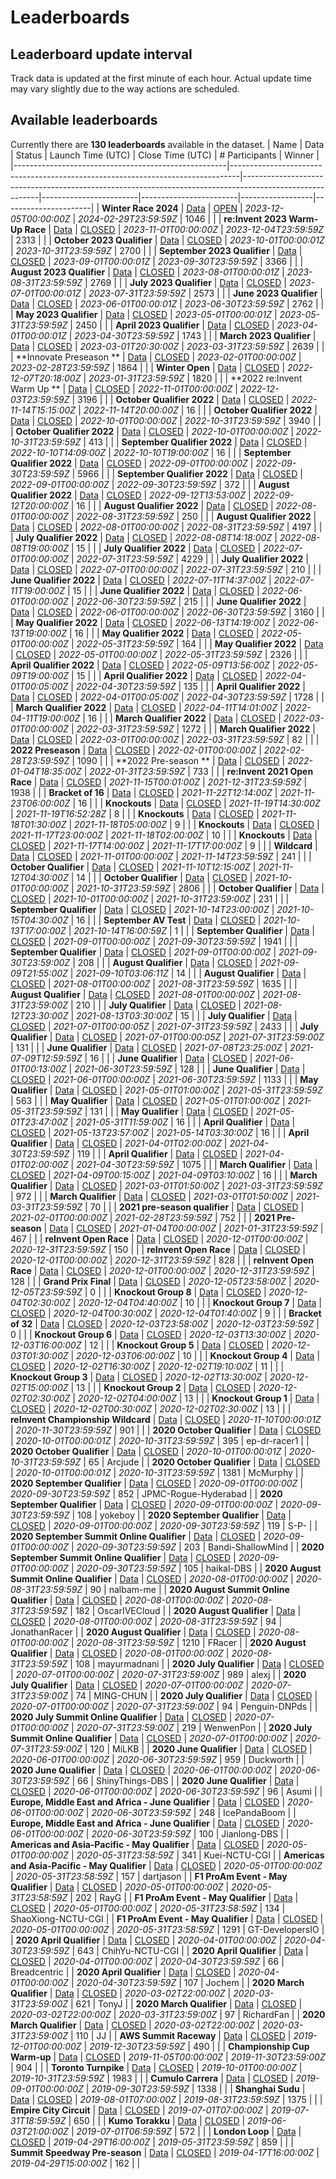 
# Leaderboards
## Leaderboard update interval
Track data is updated at the first minute of each hour. Actual update time may vary slightly due to the way actions are scheduled.
## Available leaderboards
Currently there are **130 leaderboards** available in the dataset.
| Name                                                | Data                                                                           | Status                                                                                                  | Launch Time (UTC)      | Close Time (UTC)       |   # Participants | Winner               |
|-----------------------------------------------------|--------------------------------------------------------------------------------|---------------------------------------------------------------------------------------------------------|------------------------|------------------------|------------------|----------------------|
| **Winter Race 2024**                                | [Data](./arn:aws:deepracer:::leaderboard/33a65e68-bf5a-4de0-adf6-ef074d8ac2ba) | [OPEN](./arn:aws:deepracer:::leaderboard/33a65e68-bf5a-4de0-adf6-ef074d8ac2ba/2024-02-01T05:00:00Z.csv) | *2023-12-05T00:00:00Z* | *2024-02-29T23:59:59Z* |             1046 |                      |
| **re:Invent 2023 Warm-Up Race**                     | [Data](./arn:aws:deepracer:::leaderboard/d4de712c-4ba0-4efd-81da-f37bba362665) | [CLOSED](./arn:aws:deepracer:::leaderboard/d4de712c-4ba0-4efd-81da-f37bba362665/FINAL.csv)              | *2023-11-01T00:00:00Z* | *2023-12-04T23:59:59Z* |             2313 |                      |
| **October 2023 Qualifier**                          | [Data](./arn:aws:deepracer:::leaderboard/a205e27a-2db6-411f-a71c-1188a01ee3dc) | [CLOSED](./arn:aws:deepracer:::leaderboard/a205e27a-2db6-411f-a71c-1188a01ee3dc/FINAL.csv)              | *2023-10-01T00:00:01Z* | *2023-10-31T23:59:59Z* |             2700 |                      |
| **September 2023 Qualifier**                        | [Data](./arn:aws:deepracer:::leaderboard/8d02e792-4988-4ffa-8c54-e2a122870052) | [CLOSED](./arn:aws:deepracer:::leaderboard/8d02e792-4988-4ffa-8c54-e2a122870052/FINAL.csv)              | *2023-09-01T00:00:01Z* | *2023-09-30T23:59:59Z* |             3366 |                      |
| **August 2023 Qualifier**                           | [Data](./arn:aws:deepracer:::leaderboard/689a6905-08c6-4589-b609-c54eca7ffd9e) | [CLOSED](./arn:aws:deepracer:::leaderboard/689a6905-08c6-4589-b609-c54eca7ffd9e/FINAL.csv)              | *2023-08-01T00:00:01Z* | *2023-08-31T23:59:59Z* |             2769 |                      |
| **July 2023 Qualifier**                             | [Data](./arn:aws:deepracer:::leaderboard/45b5f83d-bd27-4a7c-9f36-72c75e1974e6) | [CLOSED](./arn:aws:deepracer:::leaderboard/45b5f83d-bd27-4a7c-9f36-72c75e1974e6/FINAL.csv)              | *2023-07-01T00:00:01Z* | *2023-07-31T23:59:59Z* |             2573 |                      |
| **June 2023 Qualifier**                             | [Data](./arn:aws:deepracer:::leaderboard/968ef096-6564-4eac-a7ea-a555a011bbd9) | [CLOSED](./arn:aws:deepracer:::leaderboard/968ef096-6564-4eac-a7ea-a555a011bbd9/FINAL.csv)              | *2023-06-01T00:00:01Z* | *2023-06-30T23:59:59Z* |             2762 |                      |
| **May 2023 Qualifier**                              | [Data](./arn:aws:deepracer:::leaderboard/02220ebb-d31b-4ee4-856e-091d0277e874) | [CLOSED](./arn:aws:deepracer:::leaderboard/02220ebb-d31b-4ee4-856e-091d0277e874/FINAL.csv)              | *2023-05-01T00:00:01Z* | *2023-05-31T23:59:59Z* |             2450 |                      |
| **April 2023 Qualifier**                            | [Data](./arn:aws:deepracer:::leaderboard/c1fa0cd1-33e2-41dd-9776-d934639997a5) | [CLOSED](./arn:aws:deepracer:::leaderboard/c1fa0cd1-33e2-41dd-9776-d934639997a5/FINAL.csv)              | *2023-04-01T00:00:01Z* | *2023-04-30T23:59:59Z* |             1743 |                      |
| **March 2023 Qualifier**                            | [Data](./arn:aws:deepracer:::leaderboard/2c29f173-dfe6-456d-a0b0-0f06fe86b5a1) | [CLOSED](./arn:aws:deepracer:::leaderboard/2c29f173-dfe6-456d-a0b0-0f06fe86b5a1/FINAL.csv)              | *2023-03-01T20:30:00Z* | *2023-03-31T23:59:59Z* |             2639 |                      |
| **Innovate Preseason **                             | [Data](./arn:aws:deepracer:::leaderboard/95890002-29ba-470f-bea0-9f366a02f8eb) | [CLOSED](./arn:aws:deepracer:::leaderboard/95890002-29ba-470f-bea0-9f366a02f8eb/FINAL.csv)              | *2023-02-01T00:00:00Z* | *2023-02-28T23:59:59Z* |             1864 |                      |
| **Winter Open**                                     | [Data](./arn:aws:deepracer:::leaderboard/c5215a8b-7ca6-42d2-afcf-3edf7a7a9f4d) | [CLOSED](./arn:aws:deepracer:::leaderboard/c5215a8b-7ca6-42d2-afcf-3edf7a7a9f4d/FINAL.csv)              | *2022-12-07T20:18:00Z* | *2023-01-31T23:59:59Z* |             1820 |                      |
| **2022 re:Invent Warm Up **                         | [Data](./arn:aws:deepracer:::leaderboard/a24b91f4-8ae5-4f50-b9da-b7c35658cf1b) | [CLOSED](./arn:aws:deepracer:::leaderboard/a24b91f4-8ae5-4f50-b9da-b7c35658cf1b/FINAL.csv)              | *2022-11-01T00:00:00Z* | *2022-12-03T23:59:59Z* |             3196 |                      |
| **October Qualifier 2022**                          | [Data](./arn:aws:deepracer:::leaderboard/74e1579c-e2f3-4b98-992e-bf70a8f57dca) | [CLOSED](./arn:aws:deepracer:::leaderboard/74e1579c-e2f3-4b98-992e-bf70a8f57dca/FINAL.csv)              | *2022-11-14T15:15:00Z* | *2022-11-14T20:00:00Z* |               16 |                      |
| **October Qualifier 2022**                          | [Data](./arn:aws:deepracer:::leaderboard/3cd3f5fa-a1e8-434a-a099-e15ba5b426c4) | [CLOSED](./arn:aws:deepracer:::leaderboard/3cd3f5fa-a1e8-434a-a099-e15ba5b426c4/FINAL.csv)              | *2022-10-01T00:00:00Z* | *2022-10-31T23:59:59Z* |             3940 |                      |
| **October Qualifier 2022**                          | [Data](./arn:aws:deepracer:::leaderboard/e5eedeec-7a74-411d-a83e-895666b36af7) | [CLOSED](./arn:aws:deepracer:::leaderboard/e5eedeec-7a74-411d-a83e-895666b36af7/FINAL.csv)              | *2022-10-01T00:00:00Z* | *2022-10-31T23:59:59Z* |              413 |                      |
| **September Qualifier 2022**                        | [Data](./arn:aws:deepracer:::leaderboard/9c6de1c0-c971-4eae-8fde-c7cbde88ecb9) | [CLOSED](./arn:aws:deepracer:::leaderboard/9c6de1c0-c971-4eae-8fde-c7cbde88ecb9/FINAL.csv)              | *2022-10-10T14:09:00Z* | *2022-10-10T19:00:00Z* |               16 |                      |
| **September Qualifier 2022**                        | [Data](./arn:aws:deepracer:::leaderboard/93f224d7-da63-43d5-9757-d40abe6324ac) | [CLOSED](./arn:aws:deepracer:::leaderboard/93f224d7-da63-43d5-9757-d40abe6324ac/FINAL.csv)              | *2022-09-01T00:00:00Z* | *2022-09-30T23:59:59Z* |             5966 |                      |
| **September Qualifier 2022**                        | [Data](./arn:aws:deepracer:::leaderboard/17b2d32e-a628-4997-a8ef-86615f117b8c) | [CLOSED](./arn:aws:deepracer:::leaderboard/17b2d32e-a628-4997-a8ef-86615f117b8c/FINAL.csv)              | *2022-09-01T00:00:00Z* | *2022-09-30T23:59:59Z* |              372 |                      |
| **August Qualifier 2022**                           | [Data](./arn:aws:deepracer:::leaderboard/1d5a4b5e-1b0a-4533-8a13-7a437cf9e612) | [CLOSED](./arn:aws:deepracer:::leaderboard/1d5a4b5e-1b0a-4533-8a13-7a437cf9e612/FINAL.csv)              | *2022-09-12T13:53:00Z* | *2022-09-12T20:00:00Z* |               16 |                      |
| **August Qualifier 2022**                           | [Data](./arn:aws:deepracer:::leaderboard/b22a28eb-1be1-47d9-9581-715df6368cf0) | [CLOSED](./arn:aws:deepracer:::leaderboard/b22a28eb-1be1-47d9-9581-715df6368cf0/FINAL.csv)              | *2022-08-01T00:00:00Z* | *2022-08-31T23:59:59Z* |              250 |                      |
| **August Qualifier 2022**                           | [Data](./arn:aws:deepracer:::leaderboard/a372276f-1aef-4851-9269-7e295eaa042d) | [CLOSED](./arn:aws:deepracer:::leaderboard/a372276f-1aef-4851-9269-7e295eaa042d/FINAL.csv)              | *2022-08-01T00:00:00Z* | *2022-08-31T23:59:59Z* |             4197 |                      |
| **July Qualifier 2022**                             | [Data](./arn:aws:deepracer:::leaderboard/f7c6bdd5-7f37-47f8-b77f-1cea44300b22) | [CLOSED](./arn:aws:deepracer:::leaderboard/f7c6bdd5-7f37-47f8-b77f-1cea44300b22/FINAL.csv)              | *2022-08-08T14:18:00Z* | *2022-08-08T19:00:00Z* |               15 |                      |
| **July Qualifier 2022**                             | [Data](./arn:aws:deepracer:::leaderboard/a9bd445e-dca8-4df1-8db1-4a49c2cad008) | [CLOSED](./arn:aws:deepracer:::leaderboard/a9bd445e-dca8-4df1-8db1-4a49c2cad008/FINAL.csv)              | *2022-07-01T00:00:00Z* | *2022-07-31T23:59:59Z* |             4229 |                      |
| **July Qualifier 2022**                             | [Data](./arn:aws:deepracer:::leaderboard/9f3966da-0616-4280-accb-14a1c43bdfeb) | [CLOSED](./arn:aws:deepracer:::leaderboard/9f3966da-0616-4280-accb-14a1c43bdfeb/FINAL.csv)              | *2022-07-01T00:00:00Z* | *2022-07-31T23:59:59Z* |              210 |                      |
| **June Qualifier 2022**                             | [Data](./arn:aws:deepracer:::leaderboard/458e6b62-b02b-47eb-b5c3-2fdaa68f9245) | [CLOSED](./arn:aws:deepracer:::leaderboard/458e6b62-b02b-47eb-b5c3-2fdaa68f9245/FINAL.csv)              | *2022-07-11T14:37:00Z* | *2022-07-11T19:00:00Z* |               15 |                      |
| **June Qualifier 2022**                             | [Data](./arn:aws:deepracer:::leaderboard/8fab8c08-66cd-4170-a0b0-ab2b464e42d9) | [CLOSED](./arn:aws:deepracer:::leaderboard/8fab8c08-66cd-4170-a0b0-ab2b464e42d9/FINAL.csv)              | *2022-06-01T00:00:00Z* | *2022-06-30T23:59:59Z* |              215 |                      |
| **June Qualifier 2022**                             | [Data](./arn:aws:deepracer:::leaderboard/75cf0a0f-6157-45a5-9ee4-b91ca7eeb030) | [CLOSED](./arn:aws:deepracer:::leaderboard/75cf0a0f-6157-45a5-9ee4-b91ca7eeb030/FINAL.csv)              | *2022-06-01T00:00:00Z* | *2022-06-30T23:59:59Z* |             3160 |                      |
| **May Qualifier 2022**                              | [Data](./arn:aws:deepracer:::leaderboard/fe2ec4f1-b220-4b83-ba3e-58e09c6478ed) | [CLOSED](./arn:aws:deepracer:::leaderboard/fe2ec4f1-b220-4b83-ba3e-58e09c6478ed/FINAL.csv)              | *2022-06-13T14:19:00Z* | *2022-06-13T19:00:00Z* |               16 |                      |
| **May Qualifier 2022**                              | [Data](./arn:aws:deepracer:::leaderboard/7bbc2d59-af3c-4e06-ac51-e2c76d9f5734) | [CLOSED](./arn:aws:deepracer:::leaderboard/7bbc2d59-af3c-4e06-ac51-e2c76d9f5734/FINAL.csv)              | *2022-05-01T00:00:00Z* | *2022-05-31T23:59:59Z* |              164 |                      |
| **May Qualifier 2022**                              | [Data](./arn:aws:deepracer:::leaderboard/f22b0ea7-2fc0-43fa-8da8-0b902d663ce9) | [CLOSED](./arn:aws:deepracer:::leaderboard/f22b0ea7-2fc0-43fa-8da8-0b902d663ce9/FINAL.csv)              | *2022-05-01T00:00:00Z* | *2022-05-31T23:59:59Z* |             2326 |                      |
| **April Qualifier 2022**                            | [Data](./arn:aws:deepracer:::leaderboard/63a659dd-9d30-4096-bae4-b88be74d0891) | [CLOSED](./arn:aws:deepracer:::leaderboard/63a659dd-9d30-4096-bae4-b88be74d0891/FINAL.csv)              | *2022-05-09T13:56:00Z* | *2022-05-09T19:00:00Z* |               15 |                      |
| **April Qualifier 2022**                            | [Data](./arn:aws:deepracer:::leaderboard/9f6ca6de-ecfa-467a-a7d9-c899a811a206) | [CLOSED](./arn:aws:deepracer:::leaderboard/9f6ca6de-ecfa-467a-a7d9-c899a811a206/FINAL.csv)              | *2022-04-01T00:05:00Z* | *2022-04-30T23:59:59Z* |              135 |                      |
| **April Qualifier 2022**                            | [Data](./arn:aws:deepracer:::leaderboard/1d5f46b1-a051-40fc-8716-aabd39e51d1e) | [CLOSED](./arn:aws:deepracer:::leaderboard/1d5f46b1-a051-40fc-8716-aabd39e51d1e/FINAL.csv)              | *2022-04-01T00:05:00Z* | *2022-04-30T23:59:59Z* |             1728 |                      |
| **March Qualifier 2022**                            | [Data](./arn:aws:deepracer:::leaderboard/8ca517d2-6a2c-46b4-91bb-f72b770f170e) | [CLOSED](./arn:aws:deepracer:::leaderboard/8ca517d2-6a2c-46b4-91bb-f72b770f170e/FINAL.csv)              | *2022-04-11T14:01:00Z* | *2022-04-11T19:00:00Z* |               16 |                      |
| **March Qualifier 2022**                            | [Data](./arn:aws:deepracer:::leaderboard/2487f90e-3cd5-48e0-a264-bb8a1742f54c) | [CLOSED](./arn:aws:deepracer:::leaderboard/2487f90e-3cd5-48e0-a264-bb8a1742f54c/FINAL.csv)              | *2022-03-01T00:00:00Z* | *2022-03-31T23:59:59Z* |             1272 |                      |
| **March Qualifier 2022**                            | [Data](./arn:aws:deepracer:::leaderboard/052b198b-e34a-43ba-9541-a194e8674e94) | [CLOSED](./arn:aws:deepracer:::leaderboard/052b198b-e34a-43ba-9541-a194e8674e94/FINAL.csv)              | *2022-03-01T00:00:00Z* | *2022-03-31T23:59:59Z* |               82 |                      |
| **2022 Preseason**                                  | [Data](./arn:aws:deepracer:::leaderboard/463824f5-78a6-4184-8bea-379e7b4219a1) | [CLOSED](./arn:aws:deepracer:::leaderboard/463824f5-78a6-4184-8bea-379e7b4219a1/FINAL.csv)              | *2022-02-01T00:00:00Z* | *2022-02-28T23:59:59Z* |             1090 |                      |
| **2022 Pre-season **                                | [Data](./arn:aws:deepracer:::leaderboard/80ae12ea-25f3-42f4-b388-619e378f3406) | [CLOSED](./arn:aws:deepracer:::leaderboard/80ae12ea-25f3-42f4-b388-619e378f3406/FINAL.csv)              | *2022-01-04T18:35:00Z* | *2022-01-31T23:59:59Z* |              733 |                      |
| **re:Invent 2021 Open Race**                        | [Data](./arn:aws:deepracer:::leaderboard/cb808e78-f264-447a-b0fa-3eee4c71ac37) | [CLOSED](./arn:aws:deepracer:::leaderboard/cb808e78-f264-447a-b0fa-3eee4c71ac37/FINAL.csv)              | *2021-11-15T00:01:00Z* | *2021-12-31T23:59:59Z* |             1938 |                      |
| **Bracket of 16**                                   | [Data](./arn:aws:deepracer:::leaderboard/ceb35f88-0cd5-457b-b4b9-f461809275c7) | [CLOSED](./arn:aws:deepracer:::leaderboard/ceb35f88-0cd5-457b-b4b9-f461809275c7/FINAL.csv)              | *2021-11-22T12:14:00Z* | *2021-11-23T06:00:00Z* |               16 |                      |
| **Knockouts**                                       | [Data](./arn:aws:deepracer:::leaderboard/ea55e9b6-ce22-4d23-8293-f3778cbdf4f9) | [CLOSED](./arn:aws:deepracer:::leaderboard/ea55e9b6-ce22-4d23-8293-f3778cbdf4f9/FINAL.csv)              | *2021-11-19T14:30:00Z* | *2021-11-19T16:52:28Z* |                8 |                      |
| **Knockouts**                                       | [Data](./arn:aws:deepracer:::leaderboard/4d788609-767d-4cb0-ab28-e3ba704a011b) | [CLOSED](./arn:aws:deepracer:::leaderboard/4d788609-767d-4cb0-ab28-e3ba704a011b/FINAL.csv)              | *2021-11-18T01:30:00Z* | *2021-11-18T05:00:00Z* |                9 |                      |
| **Knockouts**                                       | [Data](./arn:aws:deepracer:::leaderboard/0094f331-5d0c-4d5d-b790-994376595e5b) | [CLOSED](./arn:aws:deepracer:::leaderboard/0094f331-5d0c-4d5d-b790-994376595e5b/FINAL.csv)              | *2021-11-17T23:00:00Z* | *2021-11-18T02:00:00Z* |               10 |                      |
| **Knockouts**                                       | [Data](./arn:aws:deepracer:::leaderboard/93081279-5194-4bc9-b8fd-cc47c55fda18) | [CLOSED](./arn:aws:deepracer:::leaderboard/93081279-5194-4bc9-b8fd-cc47c55fda18/FINAL.csv)              | *2021-11-17T14:00:00Z* | *2021-11-17T17:00:00Z* |                9 |                      |
| **Wildcard**                                        | [Data](./arn:aws:deepracer:::leaderboard/08db3006-f491-48b4-a238-926c6465e5d8) | [CLOSED](./arn:aws:deepracer:::leaderboard/08db3006-f491-48b4-a238-926c6465e5d8/FINAL.csv)              | *2021-11-01T00:00:00Z* | *2021-11-14T23:59:59Z* |              241 |                      |
| **October Qualifier**                               | [Data](./arn:aws:deepracer:::leaderboard/38010b1b-0790-4a75-95be-be373bb30710) | [CLOSED](./arn:aws:deepracer:::leaderboard/38010b1b-0790-4a75-95be-be373bb30710/FINAL.csv)              | *2021-11-10T12:15:00Z* | *2021-11-12T04:30:00Z* |               14 |                      |
| **October Qualifier**                               | [Data](./arn:aws:deepracer:::leaderboard/d8bda217-073a-4157-b37a-e1433b8439f6) | [CLOSED](./arn:aws:deepracer:::leaderboard/d8bda217-073a-4157-b37a-e1433b8439f6/FINAL.csv)              | *2021-10-01T00:00:00Z* | *2021-10-31T23:59:59Z* |             2806 |                      |
| **October Qualifier**                               | [Data](./arn:aws:deepracer:::leaderboard/3f4f0e17-37eb-4363-bb9a-3bf1eafdc96b) | [CLOSED](./arn:aws:deepracer:::leaderboard/3f4f0e17-37eb-4363-bb9a-3bf1eafdc96b/FINAL.csv)              | *2021-10-01T00:00:00Z* | *2021-10-31T23:59:00Z* |              231 |                      |
| **September Qualifier**                             | [Data](./arn:aws:deepracer:::leaderboard/c4a29839-21f9-4f35-8866-0a4e2422712b) | [CLOSED](./arn:aws:deepracer:::leaderboard/c4a29839-21f9-4f35-8866-0a4e2422712b/FINAL.csv)              | *2021-10-14T23:00:00Z* | *2021-10-15T04:30:00Z* |               16 |                      |
| **September AV Test**                               | [Data](./arn:aws:deepracer:::leaderboard/69ba1099-1716-4cfb-9f94-cd4b0151bcfd) | [CLOSED](./arn:aws:deepracer:::leaderboard/69ba1099-1716-4cfb-9f94-cd4b0151bcfd/FINAL.csv)              | *2021-10-13T17:00:00Z* | *2021-10-14T16:00:59Z* |                1 |                      |
| **September Qualifier**                             | [Data](./arn:aws:deepracer:::leaderboard/56eb54a4-edd6-4770-9e6b-a23f1df5d879) | [CLOSED](./arn:aws:deepracer:::leaderboard/56eb54a4-edd6-4770-9e6b-a23f1df5d879/FINAL.csv)              | *2021-09-01T00:00:00Z* | *2021-09-30T23:59:59Z* |             1941 |                      |
| **September Qualifier**                             | [Data](./arn:aws:deepracer:::leaderboard/9f2d829b-888d-4fc1-ba83-215ce4c01851) | [CLOSED](./arn:aws:deepracer:::leaderboard/9f2d829b-888d-4fc1-ba83-215ce4c01851/FINAL.csv)              | *2021-09-01T00:00:00Z* | *2021-09-30T23:59:00Z* |              208 |                      |
| **August Qualifier**                                | [Data](./arn:aws:deepracer:::leaderboard/0d1c6ad8-643d-4239-88e6-f7926f579887) | [CLOSED](./arn:aws:deepracer:::leaderboard/0d1c6ad8-643d-4239-88e6-f7926f579887/FINAL.csv)              | *2021-09-09T21:55:00Z* | *2021-09-10T03:06:11Z* |               14 |                      |
| **August Qualifier**                                | [Data](./arn:aws:deepracer:::leaderboard/27dc68bf-658c-47c0-b326-58382ba84084) | [CLOSED](./arn:aws:deepracer:::leaderboard/27dc68bf-658c-47c0-b326-58382ba84084/FINAL.csv)              | *2021-08-01T00:00:00Z* | *2021-08-31T23:59:59Z* |             1635 |                      |
| **August Qualifier**                                | [Data](./arn:aws:deepracer:::leaderboard/08433c0d-01d6-4ded-aca8-675fab8292cf) | [CLOSED](./arn:aws:deepracer:::leaderboard/08433c0d-01d6-4ded-aca8-675fab8292cf/FINAL.csv)              | *2021-08-01T00:00:00Z* | *2021-08-31T23:59:00Z* |              210 |                      |
| **July Qualifier**                                  | [Data](./arn:aws:deepracer:::leaderboard/6c8c590e-9927-48c9-b9c9-78ea50b54e6f) | [CLOSED](./arn:aws:deepracer:::leaderboard/6c8c590e-9927-48c9-b9c9-78ea50b54e6f/FINAL.csv)              | *2021-08-12T23:30:00Z* | *2021-08-13T03:30:00Z* |               15 |                      |
| **July Qualifier**                                  | [Data](./arn:aws:deepracer:::leaderboard/daf37cc4-940d-430f-87b5-ec2ec9e109af) | [CLOSED](./arn:aws:deepracer:::leaderboard/daf37cc4-940d-430f-87b5-ec2ec9e109af/FINAL.csv)              | *2021-07-01T00:00:05Z* | *2021-07-31T23:59:59Z* |             2433 |                      |
| **July Qualifier**                                  | [Data](./arn:aws:deepracer:::leaderboard/a5132954-b546-4ae6-89e0-3c9711ac6980) | [CLOSED](./arn:aws:deepracer:::leaderboard/a5132954-b546-4ae6-89e0-3c9711ac6980/FINAL.csv)              | *2021-07-01T00:00:05Z* | *2021-07-31T23:59:00Z* |              131 |                      |
| **June Qualifier**                                  | [Data](./arn:aws:deepracer:::leaderboard/e32329fc-8592-4cc0-a99f-707b8940e734) | [CLOSED](./arn:aws:deepracer:::leaderboard/e32329fc-8592-4cc0-a99f-707b8940e734/FINAL.csv)              | *2021-07-08T23:25:00Z* | *2021-07-09T12:59:59Z* |               16 |                      |
| **June Qualifier**                                  | [Data](./arn:aws:deepracer:::leaderboard/33816f04-2112-4664-9631-e758051de31e) | [CLOSED](./arn:aws:deepracer:::leaderboard/33816f04-2112-4664-9631-e758051de31e/FINAL.csv)              | *2021-06-01T00:13:00Z* | *2021-06-30T23:59:59Z* |              128 |                      |
| **June Qualifier**                                  | [Data](./arn:aws:deepracer:::leaderboard/e60e046e-1836-4f83-9d11-0ef3bb5c5fe5) | [CLOSED](./arn:aws:deepracer:::leaderboard/e60e046e-1836-4f83-9d11-0ef3bb5c5fe5/FINAL.csv)              | *2021-06-01T00:00:00Z* | *2021-06-30T23:59:59Z* |             1133 |                      |
| **May Qualifier**                                   | [Data](./arn:aws:deepracer:::leaderboard/12205240-3976-4cd3-825a-969bbe909648) | [CLOSED](./arn:aws:deepracer:::leaderboard/12205240-3976-4cd3-825a-969bbe909648/FINAL.csv)              | *2021-05-01T01:00:00Z* | *2021-05-31T23:59:59Z* |              563 |                      |
| **May Qualifier**                                   | [Data](./arn:aws:deepracer:::leaderboard/948918ed-a1a4-41fc-98bb-08bfa87dabd0) | [CLOSED](./arn:aws:deepracer:::leaderboard/948918ed-a1a4-41fc-98bb-08bfa87dabd0/FINAL.csv)              | *2021-05-01T01:00:00Z* | *2021-05-31T23:59:59Z* |              131 |                      |
| **May Qualifier**                                   | [Data](./arn:aws:deepracer:::leaderboard/286c89be-5d24-4e58-94eb-963689309459) | [CLOSED](./arn:aws:deepracer:::leaderboard/286c89be-5d24-4e58-94eb-963689309459/FINAL.csv)              | *2021-05-01T23:47:00Z* | *2021-05-31T11:59:00Z* |               16 |                      |
| **April Qualifier**                                 | [Data](./arn:aws:deepracer:::leaderboard/d7911e8f-5c8a-4eb2-8870-c9fe60957791) | [CLOSED](./arn:aws:deepracer:::leaderboard/d7911e8f-5c8a-4eb2-8870-c9fe60957791/FINAL.csv)              | *2021-05-13T23:57:00Z* | *2021-05-14T03:30:00Z* |               16 |                      |
| **April Qualifier**                                 | [Data](./arn:aws:deepracer:::leaderboard/765677a6-1423-41b2-aa54-02313d8466cd) | [CLOSED](./arn:aws:deepracer:::leaderboard/765677a6-1423-41b2-aa54-02313d8466cd/FINAL.csv)              | *2021-04-01T02:00:00Z* | *2021-04-30T23:59:59Z* |              119 |                      |
| **April Qualifier**                                 | [Data](./arn:aws:deepracer:::leaderboard/0e96bcaf-55f6-4c7f-bb04-680a517df0d7) | [CLOSED](./arn:aws:deepracer:::leaderboard/0e96bcaf-55f6-4c7f-bb04-680a517df0d7/FINAL.csv)              | *2021-04-01T02:00:00Z* | *2021-04-30T23:59:59Z* |             1075 |                      |
| **March Qualifier**                                 | [Data](./arn:aws:deepracer:::leaderboard/466ad055-0f74-4b3f-8310-119ca00b9eae) | [CLOSED](./arn:aws:deepracer:::leaderboard/466ad055-0f74-4b3f-8310-119ca00b9eae/FINAL.csv)              | *2021-04-09T00:15:00Z* | *2021-04-09T03:10:00Z* |               16 |                      |
| **March Qualifier**                                 | [Data](./arn:aws:deepracer:::leaderboard/b565dc23-55c4-4a7e-8610-62fb6fd7a5f3) | [CLOSED](./arn:aws:deepracer:::leaderboard/b565dc23-55c4-4a7e-8610-62fb6fd7a5f3/FINAL.csv)              | *2021-03-01T01:50:00Z* | *2021-03-31T23:59:59Z* |              972 |                      |
| **March Qualifier**                                 | [Data](./arn:aws:deepracer:::leaderboard/86eb6d2e-72ad-4443-8b40-fb67514f5afe) | [CLOSED](./arn:aws:deepracer:::leaderboard/86eb6d2e-72ad-4443-8b40-fb67514f5afe/FINAL.csv)              | *2021-03-01T01:50:00Z* | *2021-03-31T23:59:59Z* |               70 |                      |
| **2021 pre-season qualifier**                       | [Data](./arn:aws:deepracer:::leaderboard/fcdb9ab2-5493-4a5f-950a-31859571de45) | [CLOSED](./arn:aws:deepracer:::leaderboard/fcdb9ab2-5493-4a5f-950a-31859571de45/FINAL.csv)              | *2021-02-01T00:00:00Z* | *2021-02-28T23:59:59Z* |              752 |                      |
| **2021 Pre-season**                                 | [Data](./arn:aws:deepracer:::leaderboard/d4256a2d-8bb3-4727-817b-8be0b2e0e2ac) | [CLOSED](./arn:aws:deepracer:::leaderboard/d4256a2d-8bb3-4727-817b-8be0b2e0e2ac/FINAL.csv)              | *2021-01-04T00:00:00Z* | *2021-01-31T23:59:59Z* |              467 |                      |
| **reInvent Open Race**                              | [Data](./arn:aws:deepracer:::leaderboard/aab4a00b-d2fb-43ab-88d9-7a8cd8ee2922) | [CLOSED](./arn:aws:deepracer:::leaderboard/aab4a00b-d2fb-43ab-88d9-7a8cd8ee2922/FINAL.csv)              | *2020-12-01T00:00:00Z* | *2020-12-31T23:59:59Z* |              150 |                      |
| **reInvent Open Race**                              | [Data](./arn:aws:deepracer:::leaderboard/4f83061c-7fc5-418c-a280-6abac8576659) | [CLOSED](./arn:aws:deepracer:::leaderboard/4f83061c-7fc5-418c-a280-6abac8576659/FINAL.csv)              | *2020-12-01T00:00:00Z* | *2020-12-31T23:59:59Z* |              828 |                      |
| **reInvent Open Race**                              | [Data](./arn:aws:deepracer:::leaderboard/12c54b0a-e0bf-40ed-aa91-d1ae1dff10ac) | [CLOSED](./arn:aws:deepracer:::leaderboard/12c54b0a-e0bf-40ed-aa91-d1ae1dff10ac/FINAL.csv)              | *2020-12-01T00:00:00Z* | *2020-12-31T23:59:59Z* |              128 |                      |
| **Grand Prix Final**                                | [Data](./arn:aws:deepracer:::leaderboard/1ae1d976-03d7-449c-a3cc-08c0c0047a9d) | [CLOSED](./arn:aws:deepracer:::leaderboard/1ae1d976-03d7-449c-a3cc-08c0c0047a9d/FINAL.csv)              | *2020-12-05T23:58:00Z* | *2020-12-05T23:59:59Z* |                0 |                      |
| **Knockout Group 8**                                | [Data](./arn:aws:deepracer:::leaderboard/c9fcf379-33e8-4e30-8a5d-bf0f5f9c9441) | [CLOSED](./arn:aws:deepracer:::leaderboard/c9fcf379-33e8-4e30-8a5d-bf0f5f9c9441/FINAL.csv)              | *2020-12-04T02:30:00Z* | *2020-12-04T04:40:00Z* |               10 |                      |
| **Knockout Group 7**                                | [Data](./arn:aws:deepracer:::leaderboard/15576a60-7a91-4c8c-81e8-b90d00900c8f) | [CLOSED](./arn:aws:deepracer:::leaderboard/15576a60-7a91-4c8c-81e8-b90d00900c8f/FINAL.csv)              | *2020-12-04T00:30:00Z* | *2020-12-04T01:40:00Z* |                9 |                      |
| **Bracket of 32**                                   | [Data](./arn:aws:deepracer:::leaderboard/96227f13-beaa-4250-8f34-4c44f82c6bfe) | [CLOSED](./arn:aws:deepracer:::leaderboard/96227f13-beaa-4250-8f34-4c44f82c6bfe/FINAL.csv)              | *2020-12-03T23:58:00Z* | *2020-12-03T23:59:59Z* |                0 |                      |
| **Knockout Group 6**                                | [Data](./arn:aws:deepracer:::leaderboard/a9d22044-9e28-486e-94f6-fbbd730744e5) | [CLOSED](./arn:aws:deepracer:::leaderboard/a9d22044-9e28-486e-94f6-fbbd730744e5/FINAL.csv)              | *2020-12-03T13:30:00Z* | *2020-12-03T16:00:00Z* |               12 |                      |
| **Knockout Group 5**                                | [Data](./arn:aws:deepracer:::leaderboard/d2342a59-1bb6-4bf4-ae38-980a0927fa88) | [CLOSED](./arn:aws:deepracer:::leaderboard/d2342a59-1bb6-4bf4-ae38-980a0927fa88/FINAL.csv)              | *2020-12-03T01:30:00Z* | *2020-12-03T06:00:00Z* |               10 |                      |
| **Knockout Group 4**                                | [Data](./arn:aws:deepracer:::leaderboard/c615fde3-4122-499c-8926-d8214d96ca98) | [CLOSED](./arn:aws:deepracer:::leaderboard/c615fde3-4122-499c-8926-d8214d96ca98/FINAL.csv)              | *2020-12-02T16:30:00Z* | *2020-12-02T19:10:00Z* |               11 |                      |
| **Knockout Group 3**                                | [Data](./arn:aws:deepracer:::leaderboard/8534ec0b-554a-417c-bf13-c91b75a87c13) | [CLOSED](./arn:aws:deepracer:::leaderboard/8534ec0b-554a-417c-bf13-c91b75a87c13/FINAL.csv)              | *2020-12-02T13:30:00Z* | *2020-12-02T15:00:00Z* |               13 |                      |
| **Knockout Group 2**                                | [Data](./arn:aws:deepracer:::leaderboard/0c9589ac-6556-42a0-9dcd-6305963d17c0) | [CLOSED](./arn:aws:deepracer:::leaderboard/0c9589ac-6556-42a0-9dcd-6305963d17c0/FINAL.csv)              | *2020-12-02T02:30:00Z* | *2020-12-02T04:00:00Z* |               13 |                      |
| **Knockout Group 1**                                | [Data](./arn:aws:deepracer:::leaderboard/87ef6550-99e6-44ae-9d4c-205f658ce329) | [CLOSED](./arn:aws:deepracer:::leaderboard/87ef6550-99e6-44ae-9d4c-205f658ce329/FINAL.csv)              | *2020-12-02T00:30:00Z* | *2020-12-02T02:30:00Z* |               13 |                      |
| **reInvent Championship Wildcard**                  | [Data](./arn:aws:deepracer:::leaderboard/a046d284-0e67-4b81-bfc2-fdaf4ea5e15b) | [CLOSED](./arn:aws:deepracer:::leaderboard/a046d284-0e67-4b81-bfc2-fdaf4ea5e15b/FINAL.csv)              | *2020-11-10T00:00:01Z* | *2020-11-30T23:59:59Z* |              901 |                      |
| **2020 October Qualifier**                          | [Data](./arn:aws:deepracer:::leaderboard/831218e6-ff91-4b11-b734-a2509d9b37fe) | [CLOSED](./arn:aws:deepracer:::leaderboard/831218e6-ff91-4b11-b734-a2509d9b37fe/FINAL.csv)              | *2020-10-01T00:00:01Z* | *2020-10-31T23:59:59Z* |              395 | ep-dr-racer1         |
| **2020 October Qualifier**                          | [Data](./arn:aws:deepracer:::leaderboard/d542d266-ce95-4875-8bdb-670421c9394f) | [CLOSED](./arn:aws:deepracer:::leaderboard/d542d266-ce95-4875-8bdb-670421c9394f/FINAL.csv)              | *2020-10-01T00:00:01Z* | *2020-10-31T23:59:59Z* |               65 | Arcjude              |
| **2020 October Qualifier**                          | [Data](./arn:aws:deepracer:::leaderboard/55234c74-2c48-466d-9e66-242ddf05e04d) | [CLOSED](./arn:aws:deepracer:::leaderboard/55234c74-2c48-466d-9e66-242ddf05e04d/FINAL.csv)              | *2020-10-01T00:00:01Z* | *2020-10-31T23:59:59Z* |             1381 | McMurphy             |
| **2020 September Qualifier**                        | [Data](./arn:aws:deepracer:us-east-1::leaderboard/virtual-season-2020-09-tt)   | [CLOSED](./arn:aws:deepracer:us-east-1::leaderboard/virtual-season-2020-09-tt/FINAL.csv)                | *2020-09-01T00:00:00Z* | *2020-09-30T23:59:59Z* |              852 | JPMC-Rogue-Hyderabad |
| **2020 September Qualifier**                        | [Data](./arn:aws:deepracer:us-east-1::leaderboard/virtual-season-2020-09-oa)   | [CLOSED](./arn:aws:deepracer:us-east-1::leaderboard/virtual-season-2020-09-oa/FINAL.csv)                | *2020-09-01T00:00:00Z* | *2020-09-30T23:59:59Z* |              108 | yokeboy              |
| **2020 September Qualifier**                        | [Data](./arn:aws:deepracer:us-east-1::leaderboard/virtual-season-2020-09-h2h)  | [CLOSED](./arn:aws:deepracer:us-east-1::leaderboard/virtual-season-2020-09-h2h/FINAL.csv)               | *2020-09-01T00:00:00Z* | *2020-09-30T23:59:59Z* |              119 | S-P-                 |
| **2020 September Summit Online Qualifier**          | [Data](./arn:aws:deepracer:us-east-1::leaderboard/summit-season-2020-09-tt)    | [CLOSED](./arn:aws:deepracer:us-east-1::leaderboard/summit-season-2020-09-tt/FINAL.csv)                 | *2020-09-01T00:00:00Z* | *2020-09-30T23:59:59Z* |              203 | Bandi-ShallowMind    |
| **2020 September Summit Online Qualifier**          | [Data](./arn:aws:deepracer:us-east-1::leaderboard/summit-season-2020-09-h2h)   | [CLOSED](./arn:aws:deepracer:us-east-1::leaderboard/summit-season-2020-09-h2h/FINAL.csv)                | *2020-09-01T00:00:00Z* | *2020-09-30T23:59:59Z* |              105 | haikal-DBS           |
| **2020 August Summit Online Qualifier**             | [Data](./arn:aws:deepracer:us-east-1::leaderboard/summit-season-2020-08-h2h)   | [CLOSED](./arn:aws:deepracer:us-east-1::leaderboard/summit-season-2020-08-h2h/FINAL.csv)                | *2020-08-01T00:00:00Z* | *2020-08-31T23:59:59Z* |               90 | nalbam-me            |
| **2020 August Summit Online Qualifier**             | [Data](./arn:aws:deepracer:us-east-1::leaderboard/summit-season-2020-08-tt)    | [CLOSED](./arn:aws:deepracer:us-east-1::leaderboard/summit-season-2020-08-tt/FINAL.csv)                 | *2020-08-01T00:00:00Z* | *2020-08-31T23:59:59Z* |              182 | OscarIVECloud        |
| **2020 August Qualifier**                           | [Data](./arn:aws:deepracer:us-east-1::leaderboard/virtual-season-2020-08-oa)   | [CLOSED](./arn:aws:deepracer:us-east-1::leaderboard/virtual-season-2020-08-oa/FINAL.csv)                | *2020-08-01T00:00:00Z* | *2020-08-31T23:59:59Z* |               94 | JonathanRacer        |
| **2020 August Qualifier**                           | [Data](./arn:aws:deepracer:us-east-1::leaderboard/virtual-season-2020-08-tt)   | [CLOSED](./arn:aws:deepracer:us-east-1::leaderboard/virtual-season-2020-08-tt/FINAL.csv)                | *2020-08-01T00:00:00Z* | *2020-08-31T23:59:59Z* |             1210 | FRacer               |
| **2020 August Qualifier**                           | [Data](./arn:aws:deepracer:us-east-1::leaderboard/virtual-season-2020-08-h2h)  | [CLOSED](./arn:aws:deepracer:us-east-1::leaderboard/virtual-season-2020-08-h2h/FINAL.csv)               | *2020-08-01T00:00:00Z* | *2020-08-31T23:59:59Z* |              108 | mayurmadnani         |
| **2020 July Qualifier**                             | [Data](./arn:aws:deepracer:us-east-1::leaderboard/virtual-season-2020-07-tt)   | [CLOSED](./arn:aws:deepracer:us-east-1::leaderboard/virtual-season-2020-07-tt/FINAL.csv)                | *2020-07-01T00:00:00Z* | *2020-07-31T23:59:00Z* |              989 | alexj                |
| **2020 July Qualifier**                             | [Data](./arn:aws:deepracer:us-east-1::leaderboard/virtual-season-2020-07-oa)   | [CLOSED](./arn:aws:deepracer:us-east-1::leaderboard/virtual-season-2020-07-oa/FINAL.csv)                | *2020-07-01T00:00:00Z* | *2020-07-31T23:59:00Z* |               74 | MING-CHUN            |
| **2020 July Qualifier**                             | [Data](./arn:aws:deepracer:us-east-1::leaderboard/virtual-season-2020-07-h2h)  | [CLOSED](./arn:aws:deepracer:us-east-1::leaderboard/virtual-season-2020-07-h2h/FINAL.csv)               | *2020-07-01T00:00:00Z* | *2020-07-31T23:59:00Z* |               94 | Penguin-DNPds        |
| **2020 July Summit Online Qualifier**               | [Data](./arn:aws:deepracer:us-east-1::leaderboard/summit-season-2020-07-tt)    | [CLOSED](./arn:aws:deepracer:us-east-1::leaderboard/summit-season-2020-07-tt/FINAL.csv)                 | *2020-07-01T00:00:00Z* | *2020-07-31T23:59:00Z* |              219 | WenwenPon            |
| **2020 July Summit Online Qualifier**               | [Data](./arn:aws:deepracer:us-east-1::leaderboard/summit-season-2020-07-h2h)   | [CLOSED](./arn:aws:deepracer:us-east-1::leaderboard/summit-season-2020-07-h2h/FINAL.csv)                | *2020-07-01T00:00:00Z* | *2020-07-31T23:59:00Z* |              120 | MiLKB                |
| **2020 June Qualifier**                             | [Data](./arn:aws:deepracer:us-east-1::leaderboard/virtual-season-2020-06-tt)   | [CLOSED](./arn:aws:deepracer:us-east-1::leaderboard/virtual-season-2020-06-tt/FINAL.csv)                | *2020-06-01T00:00:00Z* | *2020-06-30T23:59:59Z* |              959 | Duckworth            |
| **2020 June Qualifier**                             | [Data](./arn:aws:deepracer:us-east-1::leaderboard/virtual-season-2020-06-oa)   | [CLOSED](./arn:aws:deepracer:us-east-1::leaderboard/virtual-season-2020-06-oa/FINAL.csv)                | *2020-06-01T00:00:00Z* | *2020-06-30T23:59:59Z* |               66 | ShinyThings-DBS      |
| **2020 June Qualifier**                             | [Data](./arn:aws:deepracer:us-east-1::leaderboard/virtual-season-2020-06-h2h)  | [CLOSED](./arn:aws:deepracer:us-east-1::leaderboard/virtual-season-2020-06-h2h/FINAL.csv)               | *2020-06-01T00:00:00Z* | *2020-06-30T23:59:59Z* |               96 | Asumi                |
| **Europe, Middle East and Africa - June Qualifier** | [Data](./arn:aws:deepracer:us-east-1::leaderboard/summit-season-2020-06-tt)    | [CLOSED](./arn:aws:deepracer:us-east-1::leaderboard/summit-season-2020-06-tt/FINAL.csv)                 | *2020-06-01T00:00:00Z* | *2020-06-30T23:59:59Z* |              248 | IcePandaBoom         |
| **Europe, Middle East and Africa - June Qualifier** | [Data](./arn:aws:deepracer:us-east-1::leaderboard/summit-season-2020-06-h2h)   | [CLOSED](./arn:aws:deepracer:us-east-1::leaderboard/summit-season-2020-06-h2h/FINAL.csv)                | *2020-06-01T00:00:00Z* | *2020-06-30T23:59:59Z* |              100 | Jianlong-DBS         |
| **Americas and Asia-Pacific - May Qualifier**       | [Data](./arn:aws:deepracer:us-east-1::leaderboard/summit-season-2020-05-tt)    | [CLOSED](./arn:aws:deepracer:us-east-1::leaderboard/summit-season-2020-05-tt/FINAL.csv)                 | *2020-05-01T00:00:00Z* | *2020-05-31T23:58:59Z* |              341 | Kuei-NCTU-CGI        |
| **Americas and Asia-Pacific - May Qualifier**       | [Data](./arn:aws:deepracer:us-east-1::leaderboard/summit-season-2020-05-h2h)   | [CLOSED](./arn:aws:deepracer:us-east-1::leaderboard/summit-season-2020-05-h2h/FINAL.csv)                | *2020-05-01T00:00:00Z* | *2020-05-31T23:58:59Z* |              157 | dartjason            |
| **F1 ProAm Event - May Qualifier**                  | [Data](./arn:aws:deepracer:us-east-1::leaderboard/virtual-season-2020-05-h2h)  | [CLOSED](./arn:aws:deepracer:us-east-1::leaderboard/virtual-season-2020-05-h2h/FINAL.csv)               | *2020-05-01T00:00:00Z* | *2020-05-31T23:58:59Z* |              202 | RayG                 |
| **F1 ProAm Event - May Qualifier**                  | [Data](./arn:aws:deepracer:us-east-1::leaderboard/virtual-season-2020-05-oa)   | [CLOSED](./arn:aws:deepracer:us-east-1::leaderboard/virtual-season-2020-05-oa/FINAL.csv)                | *2020-05-01T00:00:00Z* | *2020-05-31T23:58:59Z* |              134 | ShaoXiong-NCTU-CGI   |
| **F1 ProAm Event - May Qualifier**                  | [Data](./arn:aws:deepracer:us-east-1::leaderboard/virtual-season-2020-05-tt)   | [CLOSED](./arn:aws:deepracer:us-east-1::leaderboard/virtual-season-2020-05-tt/FINAL.csv)                | *2020-05-01T00:00:00Z* | *2020-05-31T23:58:59Z* |             1291 | GT-DevelopersIO      |
| **2020 April Qualifier**                            | [Data](./arn:aws:deepracer:us-east-1::leaderboard/virtual-season-2020-04-tt)   | [CLOSED](./arn:aws:deepracer:us-east-1::leaderboard/virtual-season-2020-04-tt/FINAL.csv)                | *2020-04-01T00:00:00Z* | *2020-04-30T23:59:59Z* |              643 | ChihYu-NCTU-CGI      |
| **2020 April Qualifier**                            | [Data](./arn:aws:deepracer:us-east-1::leaderboard/virtual-season-2020-04-oa)   | [CLOSED](./arn:aws:deepracer:us-east-1::leaderboard/virtual-season-2020-04-oa/FINAL.csv)                | *2020-04-01T00:00:00Z* | *2020-04-30T23:59:59Z* |               66 | Breadcentric         |
| **2020 April Qualifier**                            | [Data](./arn:aws:deepracer:us-east-1::leaderboard/virtual-season-2020-04-h2h)  | [CLOSED](./arn:aws:deepracer:us-east-1::leaderboard/virtual-season-2020-04-h2h/FINAL.csv)               | *2020-04-01T00:00:00Z* | *2020-04-30T23:59:59Z* |              107 | Jochem               |
| **2020 March Qualifier**                            | [Data](./arn:aws:deepracer:us-east-1::leaderboard/virtual-season-2020-03-tt)   | [CLOSED](./arn:aws:deepracer:us-east-1::leaderboard/virtual-season-2020-03-tt/FINAL.csv)                | *2020-03-02T22:00:00Z* | *2020-03-31T23:59:00Z* |              621 | TonyJ                |
| **2020 March Qualifier**                            | [Data](./arn:aws:deepracer:us-east-1::leaderboard/virtual-season-2020-03-oa)   | [CLOSED](./arn:aws:deepracer:us-east-1::leaderboard/virtual-season-2020-03-oa/FINAL.csv)                | *2020-03-02T22:00:00Z* | *2020-03-31T23:59:00Z* |               97 | RichardFan           |
| **2020 March Qualifier**                            | [Data](./arn:aws:deepracer:us-east-1::leaderboard/virtual-season-2020-03-h2h)  | [CLOSED](./arn:aws:deepracer:us-east-1::leaderboard/virtual-season-2020-03-h2h/FINAL.csv)               | *2020-03-02T22:00:00Z* | *2020-03-31T23:59:00Z* |              110 | JJ                   |
| **AWS Summit Raceway**                              | [Data](./arn:aws:deepracer:us-east-1::leaderboard/season-2019-12)              | [CLOSED](./arn:aws:deepracer:us-east-1::leaderboard/season-2019-12/FINAL.csv)                           | *2019-12-01T00:00:00Z* | *2019-12-30T23:59:59Z* |              490 |                      |
| **Championship Cup Warm-up**                        | [Data](./arn:aws:deepracer:us-east-1::leaderboard/season-2019-11)              | [CLOSED](./arn:aws:deepracer:us-east-1::leaderboard/season-2019-11/FINAL.csv)                           | *2019-11-05T00:00:00Z* | *2019-11-30T23:59:00Z* |              904 |                      |
| **Toronto Turnpike**                                | [Data](./arn:aws:deepracer:us-east-1::leaderboard/season-2019-10)              | [CLOSED](./arn:aws:deepracer:us-east-1::leaderboard/season-2019-10/FINAL.csv)                           | *2019-10-01T00:00:00Z* | *2019-10-31T23:59:59Z* |             1983 |                      |
| **Cumulo Carrera**                                  | [Data](./arn:aws:deepracer:us-east-1::leaderboard/season-2019-09)              | [CLOSED](./arn:aws:deepracer:us-east-1::leaderboard/season-2019-09/FINAL.csv)                           | *2019-09-01T00:00:00Z* | *2019-09-30T23:59:59Z* |             1338 |                      |
| **Shanghai Sudu**                                   | [Data](./arn:aws:deepracer:us-east-1::leaderboard/season-2019-08)              | [CLOSED](./arn:aws:deepracer:us-east-1::leaderboard/season-2019-08/FINAL.csv)                           | *2019-08-01T07:00:00Z* | *2019-08-31T23:59:59Z* |             1375 |                      |
| **Empire City Circuit**                             | [Data](./arn:aws:deepracer:us-east-1::leaderboard/season-2019-07)              | [CLOSED](./arn:aws:deepracer:us-east-1::leaderboard/season-2019-07/FINAL.csv)                           | *2019-07-01T07:00:00Z* | *2019-07-31T18:59:59Z* |              650 |                      |
| **Kumo Torakku**                                    | [Data](./arn:aws:deepracer:us-east-1::leaderboard/season-2019-06)              | [CLOSED](./arn:aws:deepracer:us-east-1::leaderboard/season-2019-06/FINAL.csv)                           | *2019-06-03T21:00:00Z* | *2019-07-01T06:59:59Z* |              572 |                      |
| **London Loop**                                     | [Data](./arn:aws:deepracer:us-east-1::leaderboard/season-2019-05)              | [CLOSED](./arn:aws:deepracer:us-east-1::leaderboard/season-2019-05/FINAL.csv)                           | *2019-04-29T16:00:00Z* | *2019-05-31T23:59:59Z* |              859 |                      |
| **Summit Speedway Pre-season**                      | [Data](./arn:aws:deepracer:us-east-1::leaderboard/preseason-2019-04-17)        | [CLOSED](./arn:aws:deepracer:us-east-1::leaderboard/preseason-2019-04-17/FINAL.csv)                     | *2019-04-17T16:00:00Z* | *2019-04-29T15:00:00Z* |              162 |                      |
    